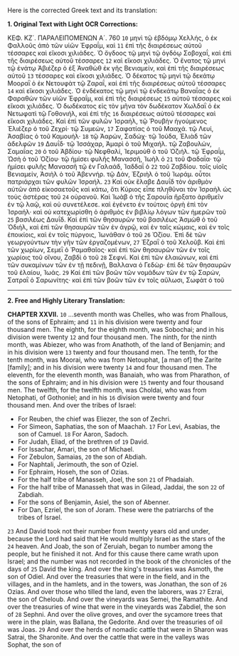 Here is the corrected Greek text and its translation:

**1. Original Text with Light OCR Corrections:**

ΚΕΦ. ΚΖ´. ΠΑΡΑΛΕΙΠΟΜΕΝΩΝ Α´. 760
`10` μηνὶ τῷ ἑβδόμῳ Χελλής, ὁ ἐκ Φαλλοῦς ἀπὸ τῶν υἱῶν Ἐφραΐμ, καὶ
`11` ἐπὶ τῆς διαιρέσεως αὐτοῦ τέσσαρες καὶ εἴκοσι χιλιάδες. Ὁ ὄγδοος
    τῷ μηνὶ τῷ ὀγδόῳ Σοβοχαΐ, καὶ ἐπὶ τῆς διαιρέσεως αὐτοῦ τέσσαρες
`12` καὶ εἴκοσι χιλιάδες. Ὁ ἔνατος τῷ μηνὶ τῷ ἐνάτῳ Ἀβιέζερ
    ὁ ἐξ Ἀναθὼθ ἐκ γῆς Βενιαμείν, καὶ ἐπὶ τῆς διαιρέσεως αὐτοῦ
`13` τέσσαρες καὶ εἴκοσι χιλιάδες. Ὁ δέκατος τῷ μηνὶ τῷ δεκάτῳ Μοοραῒ
    ὁ ἐκ Νετουφὰτ τῷ Ζαραΐ, καὶ ἐπὶ τῆς διαιρέσεως αὐτοῦ τέσσαρες
`14` καὶ εἴκοσι χιλιάδες. Ὁ ἑνδέκατος τῷ μηνὶ τῷ ἑνδεκάτῳ
    Βαναΐας ὁ ἐκ Φαραθὼν τῶν υἱῶν Ἐφραΐμ, καὶ ἐπὶ τῆς διαιρέσεως
`15` αὐτοῦ τέσσαρες καὶ εἴκοσι χιλιάδες. Ὁ δωδέκατος εἰς τὸν μῆνα
    τὸν δωδέκατον Χωλδαῒ ὁ ἐκ Νετωφατὶ τῷ Γοθονιήλ, καὶ ἐπὶ τῆς
`16` διαιρέσεως αὐτοῦ τέσσαρες καὶ εἴκοσι χιλιάδες. Καὶ ἐπὶ τῶν φυλῶν
    Ἰσραήλ, τῷ Ῥουβὴν ἡγούμενος Ἐλιέζερ ὁ τοῦ Ζεχρί· τῷ Συμεών,
`17` Σαφατίας ὁ τοῦ Μααχά. τῷ Λευί, Ἀσαβίας ὁ τοῦ Καμουήλ·
`18` τῷ Ἀαρών, Σαδώχ· τῷ Ἰούδα, Ἐλιὰδ τῶν ἀδελφῶν
`19` Δαυΐδ· τῷ Ἰσσάχαρ, Ἀμαρὶ ὁ τοῦ Μιχαήλ. τῷ Ζαβουλών, Σαμαΐας
`20` ὁ τοῦ Ἀβδίου· τῷ Νεφθαλί, Ἰεριμοὺθ ὁ τοῦ Ὀζιήλ. τῷ
    Ἐφραΐμ, Ὡσὴ ὁ τοῦ Ὀζίου· τῷ ἡμίσει φυλῆς Μανασσῆ, Ἰωὴλ ὁ
`21` τοῦ Φαδαΐα· τῷ ἡμίσει φυλῆς Μανασσῆ τῷ ἐν Γαλαάδ, Ἰαδδαΐ ὁ
`22` τοῦ Ζαβδίου. τοῖς υἱοῖς Βενιαμείν, Ἀσιὴλ ὁ τοῦ Ἀβεννήρ. τῷ
    Δάν, Ἐζριὴλ ὁ τοῦ Ἰωράμ. οὗτοι πατριάρχαι τῶν φυλῶν Ἰσραήλ.
`23` Καὶ οὐκ ἔλαβε Δαυΐδ τὸν ἀριθμὸν αὐτῶν ἀπὸ εἰκοσαετοῦς καὶ
    κάτω, ὅτι Κύριος εἶπε πληθῦναι τὸν Ἰσραὴλ ὡς τοὺς ἀστέρας τοῦ
`24` οὐρανοῦ. Καὶ Ἰωὰβ ὁ τῆς Σαρουΐα ἤρξατο ἀριθμεῖν ἐν τῷ λαῷ,
    καὶ οὐ συνετέλεσε. καὶ ἐγένετο ἐν τούτοις ὀργὴ ἐπὶ τὸν Ἰσραήλ·
    καὶ οὐ κατεχωρίσθη ὁ ἀριθμὸς ἐν βιβλίῳ λόγων τῶν ἡμερῶν τοῦ
`25` βασιλέως Δαυΐδ. Καὶ ἐπὶ τῶν θησαυρῶν τοῦ βασιλέως Ἀσμὼθ ὁ
    τοῦ Ὀδιήλ, καὶ ἐπὶ τῶν θησαυρῶν τῶν ἐν ἀγρῷ, καὶ ἐν ταῖς κώμαις,
    καὶ ἐν τοῖς ἐποικίοις, καὶ ἐν τοῖς πύργοις, Ἰωνάθαν ὁ τοῦ
`26` Ὀζίου. Ἐπὶ δὲ τῶν γεωργούντων τὴν γῆν τῶν ἐργαζομένων,
`27` Ἐζραῒ ὁ τοῦ Χελοῦβ. Καὶ ἐπὶ τῶν χωρίων, Σεμεῒ ὁ Ῥαμαθαῖος·
    καὶ ἐπὶ τῶν θησαυρῶν τῶν ἐν τοῖς χωρίοις τοῦ οἴνου, Ζαβδὶ ὁ τοῦ
`28` Σεφνί. Καὶ ἐπὶ τῶν ἐλαιώνων, καὶ ἐπὶ τῶν συκαμίνων τῶν ἐν τῇ
    πεδινῇ, Βαλλανα ὁ Γεδὼρ· ἐπὶ δὲ τῶν θησαυρῶν τοῦ ἐλαίου, Ἰωάς.
`29` Καὶ ἐπὶ τῶν βοῶν τῶν νομάδων τῶν ἐν τῷ Σαρών, Σατραῒ ὁ Σαρωνίτης·
    καὶ ἐπὶ τῶν βοῶν τῶν ἐν τοῖς αὔλωσι, Σωφὰτ ὁ τοῦ

---

**2. Free and Highly Literary Translation:**

**CHAPTER XXVII.**
`10` ...seventh month was Chelles, who was from Phallous, of the sons of Ephraim; and
`11` in his division were twenty and four thousand men. The eighth, for the eighth month, was Sobochai; and in his division were twenty
`12` and four thousand men. The ninth, for the ninth month, was Abiezer, who was from Anathoth, of the land of Benjamin; and in his division were
`13` twenty and four thousand men. The tenth, for the tenth month, was Moorai, who was from Netouphat, [a man of] the Zarite [family]; and in his division were twenty
`14` and four thousand men. The eleventh, for the eleventh month, was Banaiah, who was from Pharathon, of the sons of Ephraim; and in his division were
`15` twenty and four thousand men. The twelfth, for the twelfth month, was Choldai, who was from Netophati, of Gothoniel; and in his
`16` division were twenty and four thousand men. And over the tribes of
    Israel:
*   For Reuben, the chief was Eliezer, the son of Zechri.
*   For Simeon, Saphatias, the son of Maachah.
`17` For Levi, Asabias, the son of Camuel.
`18` For Aaron, Sadoch.
*   For Judah, Eliad, of the brethren of
`19` David.
*   For Issachar, Amari, the son of Michael.
*   For Zebulon, Samaias,
`20` the son of Abdiah.
*   For Naphtali, Jerimouth, the son of Oziel.
*   For Ephraim, Hoseh, the son of Ozias.
*   For the half tribe of Manasseh, Joel, the son
`21` of Phadaiah.
*   For the half tribe of Manasseh that was in Gilead, Jaddai, the son
`22` of Zabdiah.
*   For the sons of Benjamin, Asiel, the son of Abenner.
*   For Dan, Ezriel, the son of Joram.
    These were the patriarchs of the tribes of Israel.

`23` And David took not their number from twenty years old and under, because the Lord had said that He would multiply Israel as the stars of the
`24` heaven. And Joab, the son of Zeruiah, began to number among the people, but he finished it not. And for this cause there came wrath upon Israel; and the number was not recorded in the book of the chronicles of the days of
`25` David the king.
    And over the king's treasuries was Asmoth, the son of Odiel.
    And over the treasuries that were in the field, and in the villages, and in the hamlets, and in the towers, was Jonathan, the son of
`26` Ozias.
    And over those who tilled the land, even the laborers, was
`27` Ezrai, the son of Cheloub.
    And over the vineyards was Semei, the Ramathite.
    And over the treasuries of wine that were in the vineyards was Zabdiel, the son of
`28` Sephni.
    And over the olive groves, and over the sycamore trees that were in the
    plain, was Ballana, the Gedorite.
    And over the treasuries of oil was Joas.
`29` And over the herds of nomadic cattle that were in Sharon was Satrai, the Sharonite.
    And over the cattle that were in the valleys was Sophat, the son of
